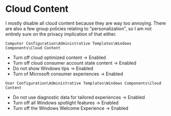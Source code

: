 # Cloud Content

I mostly disable all cloud content because they are way too annoying. There are also a few group policies relating to "personalization", so I am not entirely sure on the privacy implication of that either.

`Computer Configuration\Administrative Templates\Windows Components\Cloud Content`

- Turn off cloud optimized content -> Enabled
- Turn off cloud consumer account state content -> Enabled
- Do not show Windows tips -> Enabled
- Turn of Microsoft consumer experiences -> Enabled

`User Configuration\Administrative Templates\Windows Components\Cloud Content`

- Do not use diagnostic data for tailored experiences -> Enabled
- Turn off all Windows spotlight features -> Enabled
- Turn off the Windows Welcome Experience -> Enabled